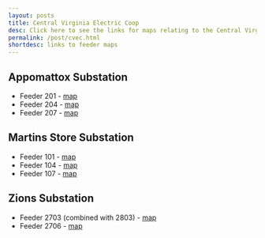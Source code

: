 ```yaml
---
layout: posts
title: Central Virginia Electric Coop
desc: Click here to see the links for maps relating to the Central Virginia Coop.  This is organized by substation/feeders. 
permalink: /post/cvec.html
shortdesc: links to feeder maps
---
```


Appomattox Substation
----------------------
* Feeder 201 - [map](/coop/cvec/sappomattox_f201.html)
* Feeder 204 - [map](/coop/cvec/sappomattox_f204.html)
* Feeder 207 - [map](/coop/cvec/sappomattox_f207.html)

Martins Store Substation
----------------------
* Feeder 101 - [map](/coop/cvec/smartins_f101.html)
* Feeder 104 - [map](/coop/cvec/smartins_f104.html)
* Feeder 107 - [map](/coop/cvec/smartins_f107.html)

Zions Substation
----------------------
* Feeder 2703 (combined with 2803) - [map](/coop/cvec/szions_f2703.html)
* Feeder 2706 - [map](/coop/cvec/szions_f2706.html)
